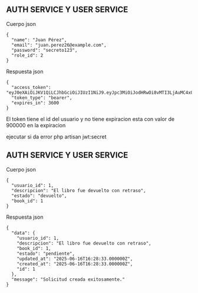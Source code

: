 ## AUTH SERVICE Y USER SERVICE

Cuerpo json
```
{
  "name": "Juan Pérez",
  "email": "juan.perez26@example.com",
  "password": "secreto123",
  "role_id": 2
}
```

Respuesta json
```
{
  "access_token": "eyJ0eXAiOiJKV1QiLCJhbGciOiJIUzI1NiJ9.eyJpc3MiOiJodHRwOi8vMTI3LjAuMC4xOjgwMDAvYXBpL2F1dGgvcmVnaXN0ZXIiLCJpYXQiOjE3NTAwODgzODgsImV4cCI6MTc1MDA5MTk4OCwibmJmIjoxNzUwMDg4Mzg4LCJqdGkiOiJoY29CY2paamFDV0Y5c1VTIiwic3ViIjoiNyIsInBydiI6IjIzYmQ1Yzg5NDlmNjAwYWRiMzllNzAxYzQwMDg3MmRiN2E1OTc2ZjcifQ.PjeZ9MzeSC5wzqBOBHnWkkRy46Lw2RlltmvtTZ2cNI0",
  "token_type": "bearer",
  "expires_in": 3600
}
```

El token tiene el id del usuario y no tiene expiracion esta con valor de 900000 en la expiracion

ejecutar si da error
php artisan jwt:secret


## AUTH SERVICE Y USER SERVICE

Cuerpo json
```
{
  "usuario_id": 1,
  "descripcion": "El libro fue devuelto con retraso",
  "estado": "devuelto",
  "book_id": 1
}

```

Respuesta json
```
{
  "data": {
    "usuario_id": 1,
    "descripcion": "El libro fue devuelto con retraso",
    "book_id": 1,
    "estado": "pendiente",
    "updated_at": "2025-06-16T16:28:33.000000Z",
    "created_at": "2025-06-16T16:28:33.000000Z",
    "id": 1
  },
  "message": "Solicitud creada exitosamente."
}
```